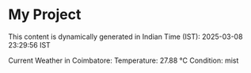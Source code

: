 # My Project

This content is dynamically generated in Indian Time (IST): 2025-03-08 23:29:56 IST


Current Weather in Coimbatore:
Temperature: 27.88 °C
Condition: mist

